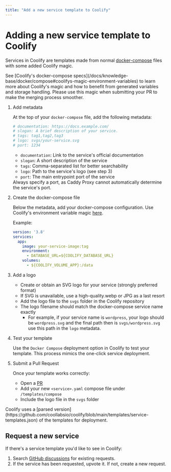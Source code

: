```yaml
---
title: "Add a new service template to Coolify"
---
```


# Adding a new service template to Coolify

Services in Coolify are templates made from normal [docker-compose](https://docs.docker.com/reference/compose-file/) files with some added Coolify magic.

<Aside type="note">
  See [Coolify's docker-compose specs](/docs/knowledge-base/docker/compose#coolifys-magic-environment-variables) to learn more about Coolify's magic and how to benefit from generated variables and storage handling. Please use this magic when submitting your PR to make the merging process smoother.
</Aside>

<Steps>

1. Add metadata

   At the top of your `docker-compose` file, add the following metadata:

   ```yaml
   # documentation: https://docs.example.com/
   # slogan: A brief description of your service.
   # tags: tag1,tag2,tag3
   # logo: svgs/your-service.svg
   # port: 1234
   ```

   - `documentation`: Link to the service's official documentation
   - `slogan`: A short description of the service
   - `tags`: Comma-separated list for better searchability
   - `logo`: Path to the service's logo (see step 3)
   - `port`: The main entrypoint port of the service

   <Aside type="caution">
     Always specify a port, as Caddy Proxy cannot automatically determine the service's port.
   </Aside>

2. Create the docker-compose file

   Below the metadata, add your docker-compose configuration. Use Coolify's environment variable magic [here](/docs/knowledge-base/docker/compose#coolifys-magic-environment-variables).

   Example:

   ```yaml
   version: '3.8'
   services:
     app:
       image: your-service-image:tag
       environment:
         - DATABASE_URL=${COOLIFY_DATABASE_URL}
       volumes:
         - ${COOLIFY_VOLUME_APP}:/data
   ```

3. Add a logo

   - Create or obtain an SVG logo for your service (strongly preferred format)
   - If SVG is unavailable, use a high-quality.webp or JPG as a last resort
   - Add the logo file to the `svgs` folder in the Coolify repository
   - The logo filename should match the docker-compose service name exactly
     - For example, if your service name is `wordpress`, your logo should be `wordpress.svg` and the final path then is `svgs/wordpress.svg` use this path in the `logo` metadata.


4. Test your template

   Use the `Docker Compose` deployment option in Coolify to test your template. This process mimics the one-click service deployment.

5. Submit a Pull Request

   Once your template works correctly:
   - Open a [PR](https://github.com/coollabsio/coolify/compare)
   - Add your new `<service>.yaml` compose file under `/templates/compose`
   - Include the logo file in the `svgs` folder

</Steps>

<Aside type="tip">
  Coolify uses a [parsed version](https://github.com/coollabsio/coolify/blob/main/templates/service-templates.json) of the templates for deployment.
</Aside>

## Request a new service

If there's a service template you'd like to see in Coolify:

1. Search [GitHub discussions](https://github.com/coollabsio/coolify/discussions/categories/new-service-integrations) for existing requests.
2. If the service has been requested, upvote it. If not, create a new request.